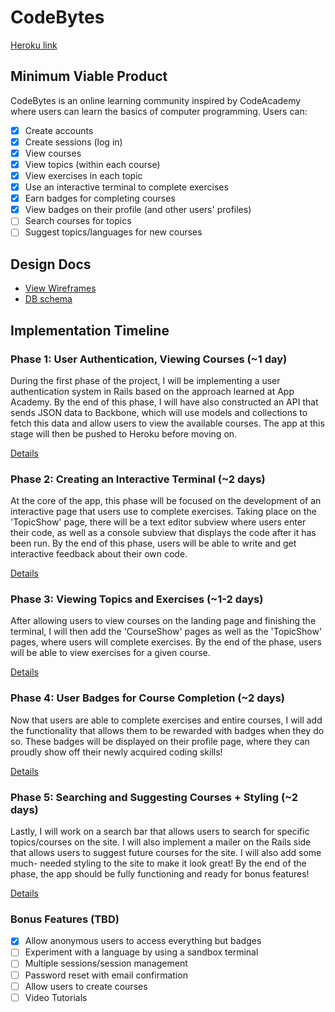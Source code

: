 # CodeBytes

[Heroku link][heroku]

[heroku]: http://codebytes.herokuapp.com

## Minimum Viable Product
CodeBytes is an online learning community inspired by CodeAcademy where users can learn the basics of computer programming. Users can:

<!-- This is a Markdown checklist. Use it to keep track of your progress! -->

- [x] Create accounts
- [x] Create sessions (log in)
- [x] View courses
- [x] View topics (within each course)
- [x] View exercises in each topic
- [x] Use an interactive terminal to complete exercises
- [x] Earn badges for completing courses
- [x] View badges on their profile (and other users' profiles)
- [ ] Search courses for topics
- [ ] Suggest topics/languages for new courses

## Design Docs
* [View Wireframes][views]
* [DB schema][schema]

[views]: ./docs/views.md
[schema]: ./docs/schema.md

## Implementation Timeline

### Phase 1: User Authentication, Viewing Courses (~1 day)
During the first phase of the project, I will be implementing a user
authentication system in Rails based on the approach learned at App Academy. By
the end of this phase, I will have also constructed an API that sends JSON data
to Backbone, which will use models and collections to fetch this data and allow
users to view the available courses. The app at this stage will then be pushed
to Heroku before moving on.

[Details][phase-one]

### Phase 2: Creating an Interactive Terminal (~2 days)
At the core of the app, this phase will be focused on the development of an
interactive page that users use to complete exercises. Taking place on the
'TopicShow' page, there will be a text editor subview where users enter their
code, as well as a console subview that displays the code after it has been run.
By the end of this phase, users will be able to write and get interactive
feedback about their own code.

[Details][phase-two]

### Phase 3: Viewing Topics and Exercises (~1-2 days)
After allowing users to view courses on the landing page and finishing the
terminal, I will then add the 'CourseShow' pages as well as the 'TopicShow'
pages, where users will complete exercises. By the end of the phase, users will
be able to view exercises for a given course.

[Details][phase-three]

### Phase 4: User Badges for Course Completion (~2 days)
Now that users are able to complete exercises and entire courses, I will add the
functionality that allows them to be rewarded with badges when they do so. These
badges will be displayed on their profile page, where they can proudly show off
their newly acquired coding skills!

[Details][phase-four]

### Phase 5: Searching and Suggesting Courses + Styling (~2 days)
Lastly, I will work on a search bar that allows users to search for specific
topics/courses on the site. I will also implement a mailer on the Rails side that
allows users to suggest future courses for the site. I will also add some much-
needed styling to the site to make it look great! By the end of the phase,
the app should be fully functioning and ready for bonus features!

[Details][phase-five]

### Bonus Features (TBD)
- [x] Allow anonymous users to access everything but badges
- [ ] Experiment with a language by using a sandbox terminal
- [ ] Multiple sessions/session management
- [ ] Password reset with email confirmation
- [ ] Allow users to create courses
- [ ] Video Tutorials

[phase-one]: ./docs/phases/phase1.md
[phase-two]: ./docs/phases/phase2.md
[phase-three]: ./docs/phases/phase3.md
[phase-four]: ./docs/phases/phase4.md
[phase-five]: ./docs/phases/phase5.md

